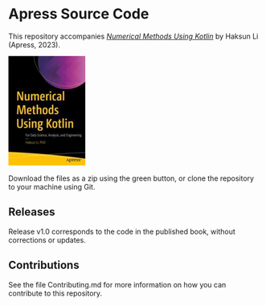 # Apress Source Code

This repository accompanies [*Numerical Methods Using Kotlin*](https://link.springer.com/book/10.1007/978-1-4842-8826-9) by Haksun Li (Apress, 2023).

[comment]: #cover
![Cover image](978-1-4842-8825-2.jpg)

Download the files as a zip using the green button, or clone the repository to your machine using Git.

## Releases

Release v1.0 corresponds to the code in the published book, without corrections or updates.

## Contributions

See the file Contributing.md for more information on how you can contribute to this repository.